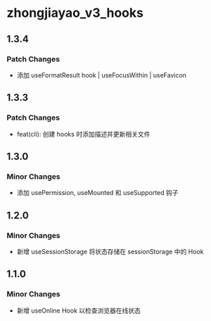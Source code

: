 # zhongjiayao_v3_hooks

## 1.3.4

### Patch Changes

- 添加 useFormatResult hook | useFocusWithin | useFavicon

## 1.3.3

### Patch Changes

- feat(cli): 创建 hooks 时添加描述并更新相关文件

## 1.3.0

### Minor Changes

- 添加 usePermission, useMounted 和 useSupported 钩子

## 1.2.0

### Minor Changes

- 新增 useSessionStorage 将状态存储在 sessionStorage 中的 Hook

## 1.1.0

### Minor Changes

- 新增 useOnline Hook 以检查浏览器在线状态
